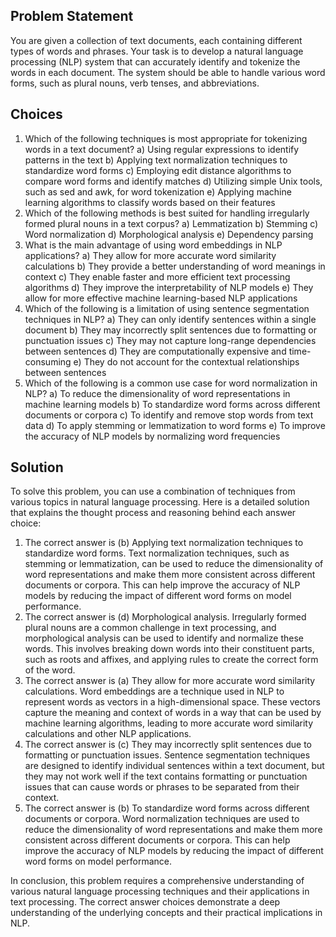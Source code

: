 ## Problem Statement
You are given a collection of text documents, each containing different types of words and phrases. Your task is to develop a natural language processing (NLP) system that can accurately identify and tokenize the words in each document. The system should be able to handle various word forms, such as plural nouns, verb tenses, and abbreviations.

## Choices

1. Which of the following techniques is most appropriate for tokenizing words in a text document?
a) Using regular expressions to identify patterns in the text
b) Applying text normalization techniques to standardize word forms
c) Employing edit distance algorithms to compare word forms and identify matches
d) Utilizing simple Unix tools, such as sed and awk, for word tokenization
e) Applying machine learning algorithms to classify words based on their features
2. Which of the following methods is best suited for handling irregularly formed plural nouns in a text corpus?
a) Lemmatization
b) Stemming
c) Word normalization
d) Morphological analysis
e) Dependency parsing
3. What is the main advantage of using word embeddings in NLP applications?
a) They allow for more accurate word similarity calculations
b) They provide a better understanding of word meanings in context
c) They enable faster and more efficient text processing algorithms
d) They improve the interpretability of NLP models
e) They allow for more effective machine learning-based NLP applications
4. Which of the following is a limitation of using sentence segmentation techniques in NLP?
a) They can only identify sentences within a single document
b) They may incorrectly split sentences due to formatting or punctuation issues
c) They may not capture long-range dependencies between sentences
d) They are computationally expensive and time-consuming
e) They do not account for the contextual relationships between sentences
5. Which of the following is a common use case for word normalization in NLP?
a) To reduce the dimensionality of word representations in machine learning models
b) To standardize word forms across different documents or corpora
c) To identify and remove stop words from text data
d) To apply stemming or lemmatization to word forms
e) To improve the accuracy of NLP models by normalizing word frequencies

## Solution

To solve this problem, you can use a combination of techniques from various topics in natural language processing. Here is a detailed solution that explains the thought process and reasoning behind each answer choice:

1. The correct answer is (b) Applying text normalization techniques to standardize word forms. Text normalization techniques, such as stemming or lemmatization, can be used to reduce the dimensionality of word representations and make them more consistent across different documents or corpora. This can help improve the accuracy of NLP models by reducing the impact of different word forms on model performance.
2. The correct answer is (d) Morphological analysis. Irregularly formed plural nouns are a common challenge in text processing, and morphological analysis can be used to identify and normalize these words. This involves breaking down words into their constituent parts, such as roots and affixes, and applying rules to create the correct form of the word.
3. The correct answer is (a) They allow for more accurate word similarity calculations. Word embeddings are a technique used in NLP to represent words as vectors in a high-dimensional space. These vectors capture the meaning and context of words in a way that can be used by machine learning algorithms, leading to more accurate word similarity calculations and other NLP applications.
4. The correct answer is (c) They may incorrectly split sentences due to formatting or punctuation issues. Sentence segmentation techniques are designed to identify individual sentences within a text document, but they may not work well if the text contains formatting or punctuation issues that can cause words or phrases to be separated from their context.
5. The correct answer is (b) To standardize word forms across different documents or corpora. Word normalization techniques are used to reduce the dimensionality of word representations and make them more consistent across different documents or corpora. This can help improve the accuracy of NLP models by reducing the impact of different word forms on model performance.

In conclusion, this problem requires a comprehensive understanding of various natural language processing techniques and their applications in text processing. The correct answer choices demonstrate a deep understanding of the underlying concepts and their practical implications in NLP.